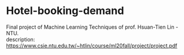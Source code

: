 # Hotel-booking-demand
Final project of Machine Learning Techniques of prof. Hsuan-Tien Lin - NTU.  
description: https://www.csie.ntu.edu.tw/~htlin/course/ml20fall/project/project.pdf
